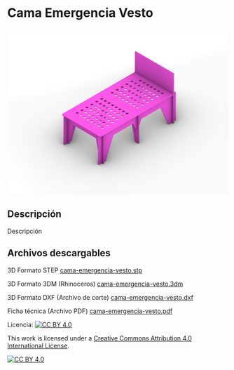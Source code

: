 # Cama Emergencia Vesto

![Cama Emergencia Vesto](/cama-emergencia-vesto/images/cama-emergencia-vesto-1.jpg)

## Descripción

Descripción

## Archivos descargables

3D Formato STEP 
[cama-emergencia-vesto.stp](https://github.com/josemagr95/covid-innovarauco/raw/master/cama-emergencia-vesto/cad/step/cama-emergencia-vesto.stp)

3D Formato 3DM (Rhinoceros) 
[cama-emergencia-vesto.3dm](https://github.com/josemagr95/covid-innovarauco/raw/master/cama-emergencia-vesto/cad/3dm/cama-emergencia-vesto.3dm)

3D Formato DXF (Archivo de corte) 
[cama-emergencia-vesto.dxf](https://github.com/josemagr95/covid-innovarauco/raw/master/cama-emergencia-vesto/cad/dxf/cama-emergencia-vesto.dxf)

Ficha técnica (Archivo PDF) 
[cama-emergencia-vesto.pdf](https://github.com/josemagr95/covid-innovarauco/raw/master/cama-emergencia-vesto/docs/cama-emergencia-vesto.pdf)  

Licencia: [![CC BY 4.0][cc-by-shield]][cc-by]

This work is licensed under a [Creative Commons Attribution 4.0 International
License][cc-by].

[![CC BY 4.0][cc-by-image]][cc-by]

[cc-by]: http://creativecommons.org/licenses/by/4.0/
[cc-by-image]: https://i.creativecommons.org/l/by/4.0/88x31.png
[cc-by-shield]: https://img.shields.io/badge/License-CC%20BY%204.0-lightgrey.svg